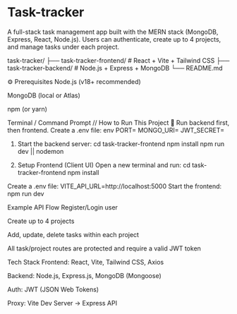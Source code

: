 ﻿# Task-tracker
 
A full-stack task management app built with the MERN stack (MongoDB, Express, React, Node.js). Users can authenticate, create up to 4 projects, and manage tasks under each project.

task-tracker/
├── task-tracker-frontend/   # React + Vite + Tailwind CSS
├── task-tracker-backend/    # Node.js + Express + MongoDB
└── README.md

⚙️ Prerequisites
Node.js (v18+ recommended)

MongoDB (local or Atlas)

npm (or yarn)

Terminal / Command Prompt
//
How to Run This Project
📌 Run backend first, then frontend.
Create a .env file:
env
PORT=
MONGO_URI=
JWT_SECRET=

1. Start the backend server:
cd task-tracker-frontend
npm install
npm run dev || nodemon

 
 2. Setup Frontend (Client UI)
Open a new terminal and run:
cd task-tracker-frontend
npm install

Create a .env file:
VITE_API_URL=http://localhost:5000
Start the frontend:
npm run dev


 Example API Flow
Register/Login user

Create up to 4 projects

Add, update, delete tasks within each project

All task/project routes are protected and require a valid JWT token



 Tech Stack
Frontend: React, Vite, Tailwind CSS, Axios

Backend: Node.js, Express.js, MongoDB (Mongoose)

Auth: JWT (JSON Web Tokens)

Proxy: Vite Dev Server → Express API

